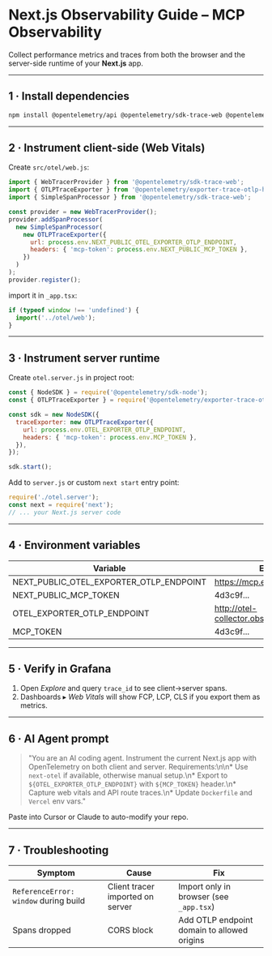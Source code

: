 # Next.js Observability Guide – MCP Observability

Collect performance metrics and traces from both the browser and the server-side runtime of your **Next.js** app.

---

## 1 · Install dependencies

```bash
npm install @opentelemetry/api @opentelemetry/sdk-trace-web @opentelemetry/sdk-trace-node @opentelemetry/exporter-trace-otlp-http next-otel
```

---

## 2 · Instrument client-side (Web Vitals)

Create `src/otel/web.js`:

```js
import { WebTracerProvider } from '@opentelemetry/sdk-trace-web';
import { OTLPTraceExporter } from '@opentelemetry/exporter-trace-otlp-http';
import { SimpleSpanProcessor } from '@opentelemetry/sdk-trace-web';

const provider = new WebTracerProvider();
provider.addSpanProcessor(
  new SimpleSpanProcessor(
    new OTLPTraceExporter({
      url: process.env.NEXT_PUBLIC_OTEL_EXPORTER_OTLP_ENDPOINT,
      headers: { 'mcp-token': process.env.NEXT_PUBLIC_MCP_TOKEN },
    })
  )
);
provider.register();
```

import it in `_app.tsx`:

```ts
if (typeof window !== 'undefined') {
  import('../otel/web');
}
```

---

## 3 · Instrument server runtime

Create `otel.server.js` in project root:

```js
const { NodeSDK } = require('@opentelemetry/sdk-node');
const { OTLPTraceExporter } = require('@opentelemetry/exporter-trace-otlp-http');

const sdk = new NodeSDK({
  traceExporter: new OTLPTraceExporter({
    url: process.env.OTEL_EXPORTER_OTLP_ENDPOINT,
    headers: { 'mcp-token': process.env.MCP_TOKEN },
  }),
});

sdk.start();
```

Add to `server.js` or custom `next start` entry point:

```js
require('./otel.server');
const next = require('next');
// ... your Next.js server code
```

---

## 4 · Environment variables

| Variable | Example |
|----------|---------|
| NEXT_PUBLIC_OTEL_EXPORTER_OTLP_ENDPOINT | https://mcp.example.com:4318 |
| NEXT_PUBLIC_MCP_TOKEN | 4d3c9f... |
| OTEL_EXPORTER_OTLP_ENDPOINT | http://otel-collector.observability.svc:4318 |
| MCP_TOKEN | 4d3c9f... |

---

## 5 · Verify in Grafana

1. Open *Explore* and query `trace_id` to see client→server spans.
2. Dashboards ▸ *Web Vitals* will show FCP, LCP, CLS if you export them as metrics.

---

## 6 · AI Agent prompt

> "You are an AI coding agent. Instrument the current Next.js app with OpenTelemetry on both client and server. Requirements:\n\n* Use `next-otel` if available, otherwise manual setup.\n* Export to `${OTEL_EXPORTER_OTLP_ENDPOINT}` with `${MCP_TOKEN}` header.\n* Capture web vitals and API route traces.\n* Update `Dockerfile` and `Vercel` env vars."

Paste into Cursor or Claude to auto-modify your repo.

---

## 7 · Troubleshooting

| Symptom | Cause | Fix |
|---------|-------|-----|
| `ReferenceError: window` during build | Client tracer imported on server | Import only in browser (see `_app.tsx`) |
| Spans dropped | CORS block | Add OTLP endpoint domain to allowed origins |
